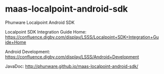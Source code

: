 maas-localpoint-android-sdk
===========================

Phunware Localpoint Android SDK

Localpoint SDK Integration Guide Home:
https://confluence.digby.com/display/LSSS/Localpoint+SDK+Integration+Guide+Home

Android Development:
https://confluence.digby.com/display/LSSS/Android+Development

JavaDoc: 
http://phunware.github.io/maas-localpoint-android-sdk/

